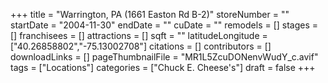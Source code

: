 +++
title = "Warrington, PA (1661 Easton Rd B-2)"
storeNumber = ""
startDate = "2004-11-30"
endDate = ""
cuDate = ""
remodels = []
stages = []
franchisees = []
attractions = []
sqft = ""
latitudeLongitude = ["40.26858802","-75.13002708"]
citations = []
contributors = []
downloadLinks = []
pageThumbnailFile = "MR1L5ZcuDONenvWudY_c.avif"
tags = ["Locations"]
categories = ["Chuck E. Cheese's"]
draft = false
+++
